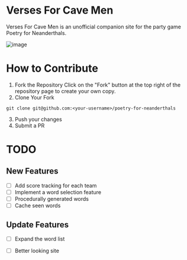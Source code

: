 # Verses For Cave Men

Verses For Cave Men is an unofficial companion site for the party game Poetry for Neanderthals.

![image](https://github.com/user-attachments/assets/c5346a96-2f13-4582-81e7-a1bec92ac0c9)

# How to Contribute
1. Fork the Repository
Click on the "Fork" button at the top right of the repository page to create your own copy.
2. Clone Your Fork
```
git clone git@github.com:<your-username>/poetry-for-neanderthals
```
3. Push your changes
4. Submit a PR

# TODO
## New Features
- [ ] Add score tracking for each team
- [ ] Implement a word selection feature
- [ ] Procedurally generated words
- [ ] Cache seen words
## Update Features
- [ ] Expand the word list
- [ ] Better looking site

      
